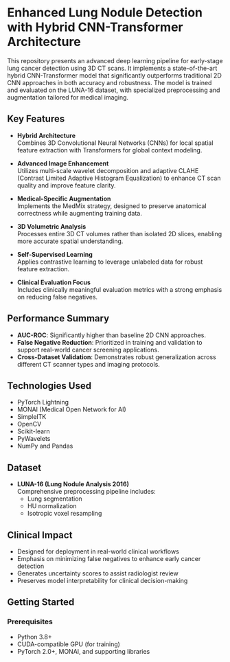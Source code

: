 # Enhanced Lung Nodule Detection with Hybrid CNN-Transformer Architecture

This repository presents an advanced deep learning pipeline for early-stage lung cancer detection using 3D CT scans. It implements a state-of-the-art hybrid CNN-Transformer model that significantly outperforms traditional 2D CNN approaches in both accuracy and robustness. The model is trained and evaluated on the LUNA-16 dataset, with specialized preprocessing and augmentation tailored for medical imaging.

## Key Features

- **Hybrid Architecture**  
  Combines 3D Convolutional Neural Networks (CNNs) for local spatial feature extraction with Transformers for global context modeling.

- **Advanced Image Enhancement**  
  Utilizes multi-scale wavelet decomposition and adaptive CLAHE (Contrast Limited Adaptive Histogram Equalization) to enhance CT scan quality and improve feature clarity.

- **Medical-Specific Augmentation**  
  Implements the MedMix strategy, designed to preserve anatomical correctness while augmenting training data.

- **3D Volumetric Analysis**  
  Processes entire 3D CT volumes rather than isolated 2D slices, enabling more accurate spatial understanding.

- **Self-Supervised Learning**  
  Applies contrastive learning to leverage unlabeled data for robust feature extraction.

- **Clinical Evaluation Focus**  
  Includes clinically meaningful evaluation metrics with a strong emphasis on reducing false negatives.

## Performance Summary

- **AUC-ROC**: Significantly higher than baseline 2D CNN approaches.
- **False Negative Reduction**: Prioritized in training and validation to support real-world cancer screening applications.
- **Cross-Dataset Validation**: Demonstrates robust generalization across different CT scanner types and imaging protocols.

## Technologies Used

- PyTorch Lightning  
- MONAI (Medical Open Network for AI)  
- SimpleITK  
- OpenCV  
- Scikit-learn  
- PyWavelets  
- NumPy and Pandas

## Dataset

- **LUNA-16 (Lung Nodule Analysis 2016)**  
  Comprehensive preprocessing pipeline includes:
  - Lung segmentation
  - HU normalization
  - Isotropic voxel resampling

## Clinical Impact

- Designed for deployment in real-world clinical workflows
- Emphasis on minimizing false negatives to enhance early cancer detection
- Generates uncertainty scores to assist radiologist review
- Preserves model interpretability for clinical decision-making

## Getting Started

### Prerequisites

- Python 3.8+
- CUDA-compatible GPU (for training)
- PyTorch 2.0+, MONAI, and supporting libraries


